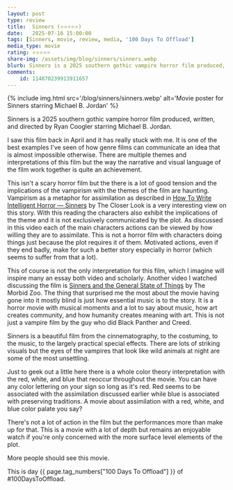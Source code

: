 ```yaml
---
layout: post
type: review
title:  Sinners (⭐⭐⭐⭐⭐)
date:   2025-07-16 15:00:00
tags: [Sinners, movie, review, media, '100 Days To Offload']
media_type: movie
rating: ⭐⭐⭐⭐⭐
share-img: /assets/img/blog/sinners/sinners.webp
blurb: Sinners is a 2025 southern gothic vampire horror film produced, written, and directed by Ryan Coogler starring Michael B. Jordan.
comments: 
    id: 114870239913911657
---
```


{% include img.html src='/blog/sinners/sinners.webp' alt='Movie poster for Sinners starring Michael B. Jordan' %}

Sinners is a 2025 southern gothic vampire horror film produced, written, and directed by Ryan Coogler starring Michael B. Jordan.  

I saw this film back in April and it has really stuck with me. It is one of the best examples I've seen of how genre films can communicate an idea that is almost impossible otherwise. There are multiple themes and interpretations of this film but the way the narrative and visual language of the film work together is quite an achievement.

This isn't a scary horror film but the there is a lot of good tension and the implications of the vampirism with the themes of the film are haunting. Vampirism as a metaphor for assimilation as described in [How To Write Intelligent Horror — Sinners] by The Closer Look is a very interesting view on this story. With this reading the characters also exhibit the implications of the theme and it is not exclusively communicated by the plot. As discussed in this video each of the main characters actions can be viewed by how willing they are to assimilate. This is not a horror film with characters doing things just because the plot requires it of them. Motivated actions, even if they end badly, make for such a better story especially in horror (which seems to suffer from that a lot).

This of course is not the only interpretation for this film, which I imagine will inspire many an essay both video and scholarly. Another video I watched discussing the film is [Sinners and the General State of Things] by The Morbid Zoo. The thing that surprised me the most about the movie having gone into it mostly blind is just how essential music is to the story. It is a horror movie with musical moments and a lot to say about music, how art creates community, and how humanity creates meaning with art. This is not just a vampire film by the guy who did Black Panther and Creed.

Sinners is a beautiful film from the cinnematography, to the costuming, to the music, to the largely practical special effects. There are lots of striking visuals but the eyes of the vampires that look like wild animals at night are some of the most unsettling. 

Just to geek out a little here there is a whole color theory interpretation with the red, white, and blue that reoccur throughout the movie. You can have any color lettering on your sign so long as it's red. Red seems to be associated with the assimilation discussed earlier while blue is associated with preserving traditions. A movie about assimilation with a red, white, and blue color palate you say?

There's not a lot of action in the film but the performances more than make up for that. This is a movie with a lot of depth but remains an enjoyable watch if you're only concerned with the more surface level elements of the plot. 

More people should see this movie.

This is day {{ page.tag_numbers["100 Days To Offload"] }}  of #100DaysToOffload.

[How To Write Intelligent Horror — Sinners]: https://www.youtube.com/watch?v=vkDRSgo6tdo
[Sinners and the General State of Things]: https://www.youtube.com/watch?v=s0rpCUIYVJg